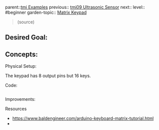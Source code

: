 parent::[tmi Examples](Personal%20Folders/that_marouk_ish/tmi%20Examples.md)
previous:: [tmi09 Ultrasonic Sensor](tmi09%20Ultrasonic%20Sensor.md)
next::
level:: #beginner
garden-topic:: [Matrix Keypad](../../Matrix%20Keypad.md)

>  (source)

Desired Goal:
- 

Concepts:
- 

Physical Setup:

The keypad has 8 output pins but 16 keys.


Code:


``` c

```

Improvements:

Resources
- https://www.baldengineer.com/arduino-keyboard-matrix-tutorial.html
- 